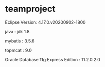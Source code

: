 # teamproject
Eclipse Version: 4.17.0.v20200902-1800

java : jdk 1.8

mybatis : 3.5.6

topmcat : 9.0

Oracle Database 11g Express Edition : 11.2.0.2.0

